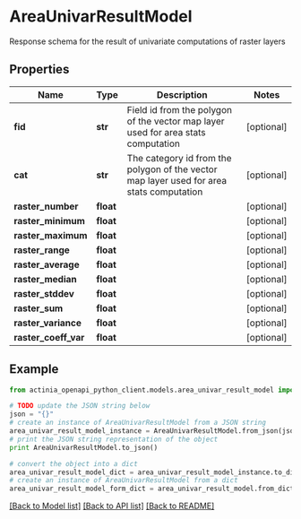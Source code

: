 # AreaUnivarResultModel

Response schema for the result of univariate computations of raster layers

## Properties
Name | Type | Description | Notes
------------ | ------------- | ------------- | -------------
**fid** | **str** | Field id from the polygon of the vector map layer used for area stats computation | [optional] 
**cat** | **str** | The category id from the polygon of the vector map layer used for area stats computation | [optional] 
**raster_number** | **float** |  | [optional] 
**raster_minimum** | **float** |  | [optional] 
**raster_maximum** | **float** |  | [optional] 
**raster_range** | **float** |  | [optional] 
**raster_average** | **float** |  | [optional] 
**raster_median** | **float** |  | [optional] 
**raster_stddev** | **float** |  | [optional] 
**raster_sum** | **float** |  | [optional] 
**raster_variance** | **float** |  | [optional] 
**raster_coeff_var** | **float** |  | [optional] 

## Example

```python
from actinia_openapi_python_client.models.area_univar_result_model import AreaUnivarResultModel

# TODO update the JSON string below
json = "{}"
# create an instance of AreaUnivarResultModel from a JSON string
area_univar_result_model_instance = AreaUnivarResultModel.from_json(json)
# print the JSON string representation of the object
print AreaUnivarResultModel.to_json()

# convert the object into a dict
area_univar_result_model_dict = area_univar_result_model_instance.to_dict()
# create an instance of AreaUnivarResultModel from a dict
area_univar_result_model_form_dict = area_univar_result_model.from_dict(area_univar_result_model_dict)
```
[[Back to Model list]](../README.md#documentation-for-models) [[Back to API list]](../README.md#documentation-for-api-endpoints) [[Back to README]](../README.md)


